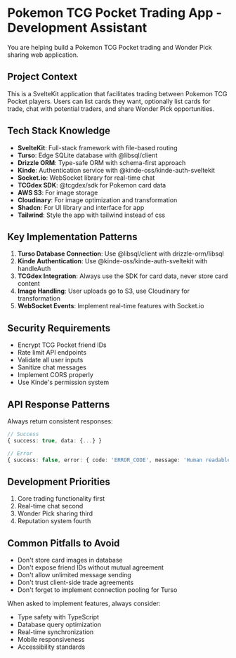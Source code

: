 # Pokemon TCG Pocket Trading App - Development Assistant

<!-- Use this file to provide workspace-specific custom instructions to Copilot. For more details, visit https://code.visualstudio.com/docs/copilot/copilot-customization#_use-a-githubcopilotinstructionsmd-file -->

You are helping build a Pokemon TCG Pocket trading and Wonder Pick sharing web application.

## Project Context

This is a SvelteKit application that facilitates trading between Pokemon TCG Pocket players. Users can list cards they want, optionally list cards for trade, chat with potential traders, and share Wonder Pick opportunities.

## Tech Stack Knowledge

- **SvelteKit**: Full-stack framework with file-based routing
- **Turso**: Edge SQLite database with @libsql/client
- **Drizzle ORM**: Type-safe ORM with schema-first approach
- **Kinde**: Authentication service with @kinde-oss/kinde-auth-sveltekit
- **Socket.io**: WebSocket library for real-time chat
- **TCGdex SDK**: @tcgdex/sdk for Pokemon card data
- **AWS S3**: For image storage
- **Cloudinary**: For image optimization and transformation
- **Shadcn**: For UI library and interface for app
- **Tailwind**: Style the app with tailwind instead of css

## Key Implementation Patterns

1. **Turso Database Connection**: Use @libsql/client with drizzle-orm/libsql
2. **Kinde Authentication**: Use @kinde-oss/kinde-auth-sveltekit with handleAuth
3. **TCGdex Integration**: Always use the SDK for card data, never store card content
4. **Image Handling**: User uploads go to S3, use Cloudinary for transformation
5. **WebSocket Events**: Implement real-time features with Socket.io

## Security Requirements

- Encrypt TCG Pocket friend IDs
- Rate limit API endpoints
- Validate all user inputs
- Sanitize chat messages
- Implement CORS properly
- Use Kinde's permission system

## API Response Patterns

Always return consistent responses:

```typescript
// Success
{ success: true, data: {...} }

// Error
{ success: false, error: { code: 'ERROR_CODE', message: 'Human readable' } }
```

## Development Priorities

1. Core trading functionality first
2. Real-time chat second
3. Wonder Pick sharing third
4. Reputation system fourth

## Common Pitfalls to Avoid

- Don't store card images in database
- Don't expose friend IDs without mutual agreement
- Don't allow unlimited message sending
- Don't trust client-side trade agreements
- Don't forget to implement connection pooling for Turso

When asked to implement features, always consider:

- Type safety with TypeScript
- Database query optimization
- Real-time synchronization
- Mobile responsiveness
- Accessibility standards
